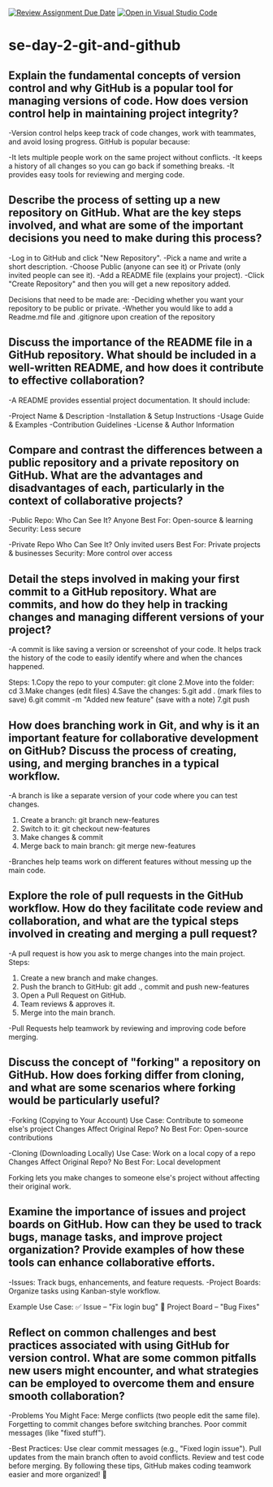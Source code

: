 [![Review Assignment Due Date](https://classroom.github.com/assets/deadline-readme-button-22041afd0340ce965d47ae6ef1cefeee28c7c493a6346c4f15d667ab976d596c.svg)](https://classroom.github.com/a/8wgCKhpZ)
[![Open in Visual Studio Code](https://classroom.github.com/assets/open-in-vscode-2e0aaae1b6195c2367325f4f02e2d04e9abb55f0b24a779b69b11b9e10269abc.svg)](https://classroom.github.com/online_ide?assignment_repo_id=18385786&assignment_repo_type=AssignmentRepo)
# se-day-2-git-and-github
## Explain the fundamental concepts of version control and why GitHub is a popular tool for managing versions of code. How does version control help in maintaining project integrity?
-Version control helps keep track of code changes, work with teammates, and avoid losing progress. GitHub is popular because:

-It lets multiple people work on the same project without conflicts.
-It keeps a history of all changes so you can go back if something breaks.
-It provides easy tools for reviewing and merging code.

## Describe the process of setting up a new repository on GitHub. What are the key steps involved, and what are some of the important decisions you need to make during this process?
-Log in to GitHub and click "New Repository".
-Pick a name and write a short description.
-Choose Public (anyone can see it) or Private (only invited people can see it).
-Add a README file (explains your project).
-Click "Create Repository" and then you will get a new repository added.

Decisions that need to be made are:
-Deciding whether you want your repository to be public or private.
-Whether you would like to add a Readme.md file and .gitignore upon creation of the repository

## Discuss the importance of the README file in a GitHub repository. What should be included in a well-written README, and how does it contribute to effective collaboration?
-A README provides essential project documentation. It should include:

-Project Name & Description
-Installation & Setup Instructions
-Usage Guide & Examples
-Contribution Guidelines
-License & Author Information

## Compare and contrast the differences between a public repository and a private repository on GitHub. What are the advantages and disadvantages of each, particularly in the context of collaborative projects?
-Public Repo:
  Who Can See It? Anyone
  Best For: Open-source & learning
  Security: Less secure

-Private Repo
  Who Can See It? Only invited users
  Best For: Private projects & businesses
  Security: More control over access

## Detail the steps involved in making your first commit to a GitHub repository. What are commits, and how do they help in tracking changes and managing different versions of your project?
-A commit is like saving a version or screenshot of your code. It helps track the history of the code to easily identify where and when the chances happened. 

Steps:
1.Copy the repo to your computer: git clone <repo-url>
2.Move into the folder: cd <repo-name>
3.Make changes (edit files)
4.Save the changes:
5.git add . (mark files to save)
6.git commit -m "Added new feature" (save with a note)
7.git push

## How does branching work in Git, and why is it an important feature for collaborative development on GitHub? Discuss the process of creating, using, and merging branches in a typical workflow.
-A branch is like a separate version of your code where you can test changes.

1. Create a branch: git branch new-features
2. Switch to it: git checkout new-features
3. Make changes & commit
4. Merge back to main branch: git merge new-features

-Branches help teams work on different features without messing up the main code.

## Explore the role of pull requests in the GitHub workflow. How do they facilitate code review and collaboration, and what are the typical steps involved in creating and merging a pull request?
-A pull request is how you ask to merge changes into the main project. Steps:

1. Create a new branch and make changes.
2. Push the branch to GitHub: git add ., commit and push new-features
3. Open a Pull Request on GitHub.
4. Team reviews & approves it.
5. Merge into the main branch.

-Pull Requests help teamwork by reviewing and improving code before merging.

## Discuss the concept of "forking" a repository on GitHub. How does forking differ from cloning, and what are some scenarios where forking would be particularly useful?
-Forking (Copying to Your Account)
  Use Case: Contribute to someone else's project
  Changes Affect Original Repo? No
  Best For: Open-source contributions
  
-Cloning (Downloading Locally)
  Use Case: Work on a local copy of a repo
  Changes Affect Original Repo? No
  Best For: Local development

Forking lets you make changes to someone else's project without affecting their original work.

## Examine the importance of issues and project boards on GitHub. How can they be used to track bugs, manage tasks, and improve project organization? Provide examples of how these tools can enhance collaborative efforts.
-Issues: Track bugs, enhancements, and feature requests.
-Project Boards: Organize tasks using Kanban-style workflow.

Example Use Case:
✅ Issue – "Fix login bug"
📌 Project Board – "Bug Fixes"

## Reflect on common challenges and best practices associated with using GitHub for version control. What are some common pitfalls new users might encounter, and what strategies can be employed to overcome them and ensure smooth collaboration?
-Problems You Might Face:
  Merge conflicts (two people edit the same file).
  Forgetting to commit changes before switching branches.
  Poor commit messages (like "fixed stuff").

-Best Practices:
  Use clear commit messages (e.g., "Fixed login issue").
  Pull updates from the main branch often to avoid conflicts.
  Review and test code before merging.
  By following these tips, GitHub makes coding teamwork easier and more organized! 🚀
